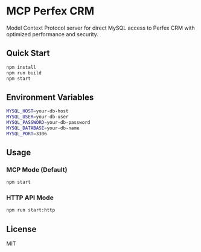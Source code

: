# MCP Perfex CRM

Model Context Protocol server for direct MySQL access to Perfex CRM with optimized performance and security.

## Quick Start

```bash
npm install
npm run build
npm start
```

## Environment Variables

```bash
MYSQL_HOST=your-db-host
MYSQL_USER=your-db-user
MYSQL_PASSWORD=your-db-password
MYSQL_DATABASE=your-db-name
MYSQL_PORT=3306
```

## Usage

### MCP Mode (Default)
```bash
npm start
```

### HTTP API Mode
```bash
npm run start:http
```

## License

MIT